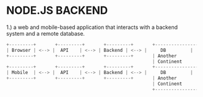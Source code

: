 # NODE.JS BACKEND
1.) a web and mobile-based application that interacts with a backend system and a remote database.
```node.js
+---------+       +---------+       +---------+       +----------------+
| Browser | <--> |  API    | <--> | Backend | <--> |     DB         |
+---------+       +---------+       +---------+       | Another       |
                                                      | Continent     |
+---------+       +---------+       +---------+       +----------------+
| Mobile  | <--> |  API    | <--> | Backend | <--> |     DB         |
+---------+       +---------+       +---------+       | Another       |
                                                      | Continent     |
                                                      +----------------+
```

